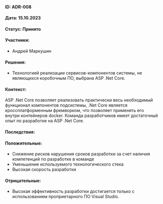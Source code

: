 #### ID: ADR-008

#### Дата: 15.10.2023

#### Статус: Принято

#### Участники:

* Андрей Маркушин

#### Решения:

* Технологией реализации сервисов-компонентов системы, не являющихся коробочным ПО, выбрана ASP .Net Core.

#### Контекст:

ASP .Net Core позволяет реализовать практически весь необходимый функционал компонентов подсистемы, .Net Core является кроссплатформенным фремворком, что позволяет применять его внутри контейнеров docker. Команда разработчиков имеет достаточный опыт по разработке на ASP .Net Core.

#### Последствия:

#### Положительные:

* Снижение рисков нарушения сроков разработки за счет наличия компетенций по разработке в команде
* Уменьшение используемого технологического стека
* Высокая скорость разработки

#### Отрицательные:

* Высокая эффективность разработки достигается только с использованием проприетарного ПО Visual Studio.
